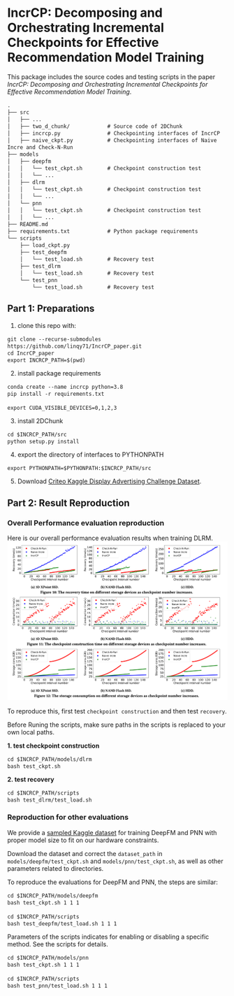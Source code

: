# IncrCP: Decomposing and Orchestrating Incremental Checkpoints for Effective Recommendation Model Training

This package includes the source codes and testing scripts in the paper *IncrCP: Decomposing and Orchestrating Incremental Checkpoints for Effective Recommendation Model Training*.

```
.
├── src          
│   ├── ...
│   ├── two_d_chunk/            # Source code of 2DChunk
│   ├── incrcp.py               # Checkpointing interfaces of IncrCP
│   ├── naive_ckpt.py           # Checkpointing interfaces of Naive Incre and Check-N-Run
├── models
│   ├── deepfm                  
│   │   └── test_ckpt.sh        # Checkpoint construction test
│   │   └── ...
│   ├── dlrm                    
│   │   └── test_ckpt.sh        # Checkpoint construction test
│   │   └── ...
│   └── pnn                     
│   │   └── test_ckpt.sh        # Checkpoint construction test
│   │   └── ...
├── README.md
├── requirements.txt            # Python package requirements
└── scripts                     
    ├── load_ckpt.py
    ├── test_deepfm
    │   └── test_load.sh        # Recovery test
    ├── test_dlrm
    │   └── test_load.sh        # Recovery test
    └── test_pnn
        └── test_load.sh        # Recovery test

```

## Part 1: Preparations

1. clone this repo with:
```
git clone --recurse-submodules https://github.com/linqy71/IncrCP_paper.git
cd IncrCP_paper
export INCRCP_PATH=$(pwd)
```

2. install package requirements
```
conda create --name incrcp python=3.8
pip install -r requirements.txt

export CUDA_VISIBLE_DEVICES=0,1,2,3
```

3. install 2DChunk

```
cd $INCRCP_PATH/src
python setup.py install
```

4. export the directory of interfaces to PYTHONPATH

```
export PYTHONPATH=$PYTHONPATH:$INCRCP_PATH/src
```

5. Download [Criteo Kaggle Display Advertising Challenge Dataset](https://ailab.criteo.com/ressources/).


## Part 2: Result Reproduction

### Overall Performance evaluation reproduction

Here is our overall performance evaluation results when training DLRM. 
![overall performance of DLRM](./images/overall_perfromance_dlrm.jpg)

To reproduce this, first test `checkpoint construction` and then test `recovery`.

Before Runing the scripts, make sure paths in the scripts is replaced to your own local paths.

**1. test checkpoint construction**

```
cd $INCRCP_PATH/models/dlrm
bash test_ckpt.sh
```

**2. test recovery**

```
cd $INCRCP_PATH/scripts
bash test_dlrm/test_load.sh
```

### Reproduction for other evaluations
We provide a [sampled Kaggle dataset](https://drive.google.com/file/d/1Nl5TyzbivbonrvFB-I_vLMqxMtfGT_c1/view?usp=share_link) for training DeepFM and PNN with proper model size to fit on our hardware constraints. 

Download the dataset and correct the `dataset_path` in `models/deepfm/test_ckpt.sh` and `models/pnn/test_ckpt.sh`, as well as other parameters related to directories.

To reproduce the evaluations for DeepFM and PNN, the steps are similar:
```
cd $INCRCP_PATH/models/deepfm
bash test_ckpt.sh 1 1 1

cd $INCRCP_PATH/scripts
bash test_deepfm/test_load.sh 1 1 1
```
Parameters of the scripts indicates for enabling or disabling a specific method.
See the scripts for details.
```
cd $INCRCP_PATH/models/pnn
bash test_ckpt.sh 1 1 1

cd $INCRCP_PATH/scripts
bash test_pnn/test_load.sh 1 1 1
```